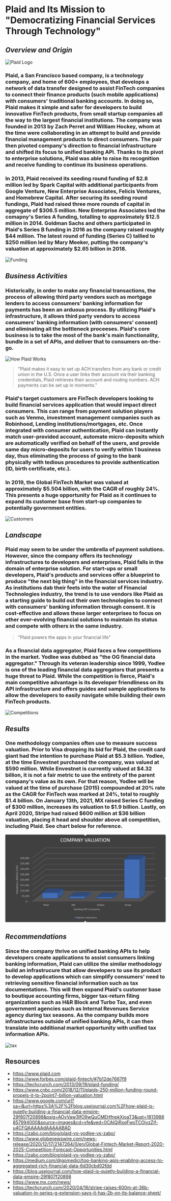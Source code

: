 # **Plaid and Its Mission to "Democratizing Financial Services Through Technology"**

## ***Overview and Origin***

![Plaid Logo](https://digital.hbs.edu/platform-digit/wp-content/uploads/sites/2/2020/02/plaid-logo-horizontal-RGB-1-1-519x200.png)

### Plaid, a San Francisco based company, is a technology company, and home of 600+ employees, that develops a network of data transfer designed to assist FinTech companies to connect their finance products (such mobile applications) with consumers' traditional banking accounts. In doing so, Plaid makes it simple and safer for developers to build innovative FinTech products, from small startup companies all the way to the largest financial institutions. The company was founded in 2013 by Zach Perret and William Hockey, whom at the time were collaborating in an attempt to build and provide financial management products to direct consumers. The pair then pivoted company's direction to financial infrastructure and shifted its focus to unified banking API. Thanks to its pivot to enterprise solutions, Plaid was able to raise its recognition and receive funding to continue its business operations.

### In 2013, Plaid received its seeding round funding of $2.8 million led by Spark Capital with additional participants from Google Venture, New Enterprise Associates, Felicis Ventures, and  Homebrew Capital. After securing its seeding round fundings, Plaid had raised three more rounds of capital in aggregate of $306.5 million. New Enterprise Associates led the comapny's Series A funding, totalling to approximately $12.5 million in 2014. Goldman Sachs and others participated in Plaid's Series B funding in 2016 as the company raised roughly $44 million. The latest round of funding (Series C) tallied to $250 million led by Mary Meeker, putting the company's valuation at approximately $2.65 billion in 2018. 

![Funding](https://news.crunchbase.com/wp-content/uploads/2017/08/IPO-POP.png)

## ***Business Activities***

### Historically, in order to make any financial transactions, the process of allowing third party vendors such as mortgage lenders to access consumers' banking information for payments has been an arduous process. By utilizing Plaid's infrastructure, it allows third party vendors to access consumers' banking information (with consumers' consent) and eliminating all the bottleneck proceeses. Plaid's core business is to take the most of the bank's main functionality, bundle in a set of APIs, and deliver that to consumers on-the-go. 

![How Plaid Works](https://miro.medium.com/max/1294/1*k_kn6Nx7kd-DCsTlDjBrRA.png)

>"Plaid makes it easy to set up ACH transfers from any bank or credit union in the U.S. Once a user links their account via their banking credentials, Plaid retrieves their account and routing numbers. ACH payments can be set up in moments."

### Plaid's target customers are FinTech developers looking to build financial services application that would impact direct consumers. This can range from payment solution players such as Venmo, investment management companies such as Robinhood, Lending institutions/mortgages, etc. Once integrated with consumer authentication, Plaid can instantly match user-provided account, automate micro-deposits which are automatically verified on behalf of the users, and provide same day micro-deposits for users to verify within 1 business day, thus eliminating the process of going to the bank physically with tedious procedures to provide authentication (ID, birth certificate, etc.).

### In 2019, the Global FinTech Market was valued at approximately $5.504 billion, with the CAGR of roughly 24%. This presents a huge opportunity for Plaid as it continues to expand its customer base from start-up companies to potentially government entities.

![Customers](https://digital.hbs.edu/platform-digit/wp-content/uploads/sites/2/2020/02/Plaid-apps.png)

## ***Landscape***

### Plaid may seem to be under the umbrella of payment solutions. However, since the company offers its technology infrastructures to developers and enterprises, Plaid falls in the domain of enterprise solution. For start-ups or small developers, Plaid's products and services offer a blueprint to produce "the next big thing" in the financial services industry. As institutions dab their feets into the water of Financial Technologies industry, the trend is to use vendors like Plaid as a starting guide to build out their own technologies to connect with consumers' banking information through consent. It is cost-effective and allows these larger enterprises to focus on other ever-evolving financial solutions to maintain its status and compete with others in the same industry.

>"Plaid powers the apps in your financial life"

### As a financial data aggregator, Plaid faces a few competitions in the market. Yodlee was dubbed as "the OG financial data aggregator." Through its veteran leadership since 1999, Yodlee is one of the leading financial data aggregators that presents a huge threat to Plaid. While the competition is fierce, Plaid's main competitive advantage is its developer friendliness on its API infrastructure and offers guides and sample applications to allow the developers to easily navigate while building their own FinTech products.

![Competitions](https://miro.medium.com/max/900/0*YX-uRZFyBRRORle3.)

## ***Results***

### One methodology companies often use to measure success valuation. Prior to Visa dropping its bid for Plaid, the credit card giant had the intention to purchase Plaid at $5.3 billion. Yodlee, at the time Envestnet purchased the company, was valued at $590 million. While Envestnet is currently valued at $4.32 billion, it is not a fair metric to use the entirety of the parent company's value as its own. For that reason, Yodlee will be valued at the time of purchase (2015) compounded at 20% rate as the CAGR for FinTech was marked at 24%, total to roughly $1.4 billion. On January 13th, 2021, MX raised Series C funding of $300 million, increases its valuation to $1.9 billion. Lastly, on April 2020, Stripe had raised $600 million at $36 billion valuation, placing it head and shoulder above all competition, including Plaid. See chart below for reference.

![Results](capture.png)

## ***Recommendations***

### Since the company thrive on unified banking APIs to help developers create applications to assist consumers linking banking information, Plaid can utilize the similar methodology build an infrastrucure that allow developers to use its product to develop applications which can simplify consumers' need to retrieving sensitive financial information such as tax documentations. This will then expand Plaid's customer base to boutique accounting firms, bigger tax-return filing organizations such as H&R Block and Turbo Tax, and even government agencies such as Internal Revenues Service agency during tax seasons. As the company builds more infrastructures outside of unified banking APIs, it can then translate into additional market opportunity with unified tax information APIs. 

![tax](https://img.cpapracticeadvisor.com/files/base/cygnus/cpa/image/2019/08/Tax_business_tax_Tips_for_Schedule_C_Filers_1_.54986ceb23dc8.5d556d9a70660.png?auto=format&w=720)

## Resources

* https://www.plaid.com
* https://www.forbes.com/plaid-fintech/#7b12de7667f9
* https://techcrunch.com/2013/09/19/plaid-funding/
* https://www.cnbc.com/2018/12/11/plaids-250-million-funding-round-propels-it-to-2point7-billion-valuation.html
* https://www.google.com/url?sa=i&url=https%3A%2F%2Fblog.usejournal.com%2Fhow-plaid-is-quietly-building-a-financial-data-empire-29f807f20898&psig=AOvVaw3lfO9wQuCMEHfnpkXjoaT3&ust=1613988857994000&source=images&cd=vfe&ved=0CAIQjRxqFwoTCOiyzZjf-u4CFQAAAAAdAAAAABAD
* https://zabo.com/blog/plaid-vs-yodlee-vs-zabo/
* https://www.globenewswire.com/news-release/2020/12/17/2147264/0/en/Global-Fintech-Market-Report-2020-2025-Competition-Forecast-Opportunities.html 
* https://zabo.com/blog/plaid-vs-yodlee-vs-zabo/
* https://medium.com/@gomedici/top-banking-apis-enabling-access-to-aggregated-rich-financial-data-6d30cbd02fdd
* https://blog.usejournal.com/how-plaid-is-quietly-building-a-financial-data-empire-29f807f20898
* https://www.mx.com/news/
* https://techcrunch.com/2020/04/16/stripe-raises-600m-at-36b-valuation-in-series-g-extension-says-it-has-2b-on-its-balance-sheet/